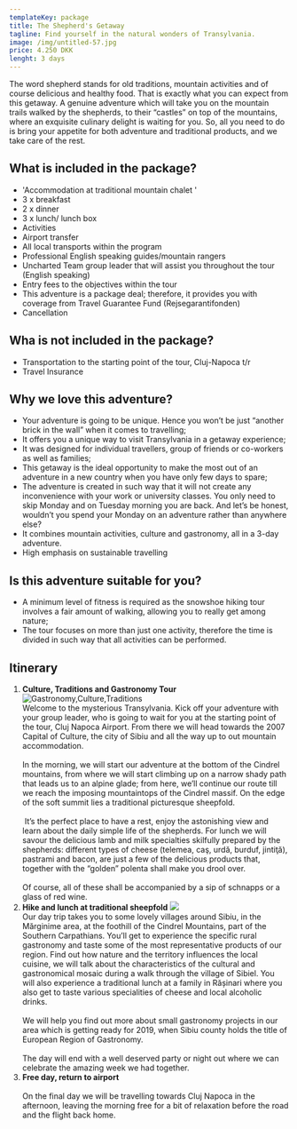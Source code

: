 ```yaml
---
templateKey: package
title: The Shepherd's Getaway
tagline: Find yourself in the natural wonders of Transylvania.
image: /img/untitled-57.jpg
price: 4.250 DKK
lenght: 3 days
---
```

The word shepherd stands for old traditions, mountain activities and of course
delicious and healthy food. That is exactly what you can expect from this
getaway. A genuine adventure which will take you on the mountain trails walked
by the shepherds, to their “castles” on top of the mountains, where an
exquisite culinary delight is waiting for you. So, all you need to do is bring
your appetite for both adventure and traditional products, and we take care of
the rest.

## What is included in the package?

* 'Accommodation at traditional mountain chalet '
* 3 x breakfast
* 2 x dinner
* 3 x lunch/ lunch box
* Activities
* Airport transfer
* All local transports within the program
* Professional English speaking guides/mountain rangers 
* Uncharted Team group leader that will assist you throughout the tour (English speaking)
* Entry fees to the objectives within the tour
* This adventure is a package deal; therefore, it provides you with coverage from Travel Guarantee Fund (Rejsegarantifonden) 
* Cancellation 

## Wha is not included in the package?

* Transportation to the starting point of the tour, Cluj-Napoca t/r
* Travel Insurance 

## Why we love this adventure?

* Your adventure is going to be unique. Hence you won’t be just “another brick in the wall” when it comes to travelling;
* It offers you a unique way to visit Transylvania in a getaway experience;
* It was designed for individual travellers, group of friends or co-workers as well as families;
* This getaway is the ideal opportunity to make the most out of an adventure in a new country when you have only few days to spare;
* The adventure is created in such way that it will not create any inconvenience with your work or university classes. You only need to skip Monday and on Tuesday morning you are back. And let’s be honest, wouldn’t you spend your Monday on an adventure rather than anywhere else?
* It combines mountain activities, culture and gastronomy, all in a 3-day adventure.
* High emphasis on sustainable travelling

## Is this adventure suitable for you?

* A minimum level of fitness is required as the snowshoe hiking tour involves a fair amount of walking, allowing you to really get among nature;
* The tour focuses on more than just one activity, therefore the time is divided in such way that all activities can be performed.

## Itinerary

1. **Culture, Traditions and Gastronomy Tour**\
   ![Gastronomy,Culture,Traditions](/img/foodsibiu_poza_mica_6.jpg)
   \
   Welcome to the mysterious Transylvania. Kick off your adventure with your group leader, who is going to wait for you at the starting point of the tour, Cluj Napoca Airport. From there we will head towards the 2007 Capital of Culture, the city of Sibiu and all the way up to out mountain accommodation.\
   \
   In the morning, we will start our adventure at the bottom of the Cindrel mountains, from where we will start climbing up on a narrow shady path that leads us to an alpine glade; from here, we’ll continue our route till we reach the imposing mountaintops of the Cindrel massif. On the edge of the soft summit lies a traditional picturesque sheepfold. \
   \
    It’s the perfect place to have a rest, enjoy the astonishing view and learn about the daily simple life of the shepherds. For lunch we will savour the delicious lamb and milk specialties skilfully prepared by the shepherds: different types of cheese (telemea, caş, urdă, burduf, jintiţă), pastrami and bacon, are just a few of the delicious products that, together with the “golden” polenta shall make you drool over.\
   \
   Of course, all of these shall be accompanied by a sip of schnapps or a glass of red wine.   
2. **Hike and lunch at traditional sheepfold**
   ![](/img/20170801_183221.jpg)
   \
   Our day trip takes you to some lovely villages around Sibiu, in the Mărginime area, at the foothill of the Cindrel Mountains, part of the Southern Carpathians. You’ll get to experience the specific rural gastronomy and taste some of the most representative products of our region. Find out how nature and the territory influences the local cuisine, we will talk about the characteristics of the cultural and gastronomical mosaic during a walk through the village of Sibiel. You will also experience a traditional lunch at a family in Rășinari where you also get to taste various specialities of cheese and local alcoholic drinks.\
   \
   We will help you find out more about small gastronomy projects in our area which is getting ready for 2019, when Sibiu county holds the title of European Region of Gastronomy.\
   \
   The day will end with a well deserved party or night out where we can celebrate the amazing week we had together.
3. **Free day, return to airport**\
   \
   On the final day we will be travelling towards Cluj Napoca in the afternoon, leaving the morning free for a bit of relaxation before the road and the flight back home.
